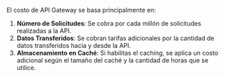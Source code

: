 El costo de API Gateway se basa principalmente en:

1. **Número de Solicitudes**: Se cobra por cada millón de solicitudes realizadas a la API.
2. **Datos Transferidos**: Se cobran tarifas adicionales por la cantidad de datos transferidos hacia y desde la API.
3. **Almacenamiento en Caché**: Si habilitas el caching, se aplica un costo adicional según el tamaño del caché y la cantidad de horas que se utilice.
